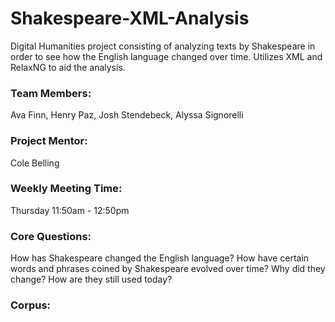 # Shakespeare-XML-Analysis
Digital Humanities project consisting of analyzing texts by Shakespeare in order to see how the English language changed over time. Utilizes XML and RelaxNG to aid the analysis. 

### Team Members: 
Ava Finn, Henry Paz, Josh Stendebeck, Alyssa Signorelli
### Project Mentor: 
Cole Belling
### Weekly Meeting Time: 
Thursday 11:50am - 12:50pm
### Core Questions: 
How has Shakespeare changed the English language? How have certain words and phrases coined by Shakespeare evolved over time? Why did they change? How are they still used today?
### Corpus: 

